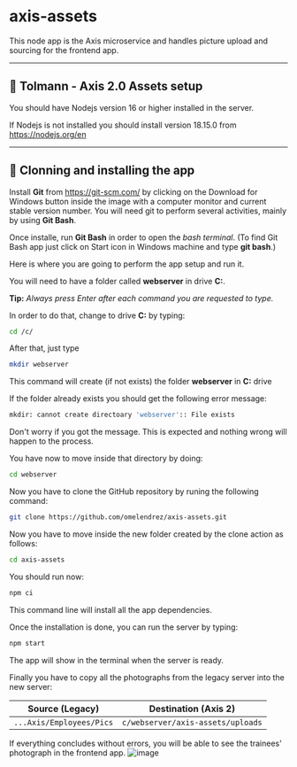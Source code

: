 # axis-assets

This node app is the Axis microservice and handles picture upload and sourcing for the frontend app.

---

## 🔵 Tolmann - Axis 2.0 Assets setup

You should have Nodejs version 16 or higher installed in the server.

If Nodejs is not installed you should install version 18.15.0 from https://nodejs.org/en

---

## 🔵 Clonning and installing the app

Install **Git** from https://git-scm.com/ by clicking on the Download for Windows button inside the image with a computer monitor and current stable version number. You will need git to perform several activities, mainly by using **Git Bash**.

Once installe, run **Git Bash** in order to open the _bash terminal_. (To find Git Bash app just click on Start icon in Windows machine and type **git bash**.)

Here is where you are going to perform the app setup and run it.

You will need to have a folder called **webserver** in drive **C:**.

**Tip:** _Always press Enter after each command you are requested to type._

In order to do that, change to drive **C:** by typing:

```bash
cd /c/
```

After that, just type

```bash
mkdir webserver
```

This command will create (if not exists) the folder **webserver** in **C:** drive

If the folder already exists you should get the following error message:

```bash
mkdir: cannot create directoary 'webserver':: File exists
```

Don't worry if you got the message. This is expected and nothing wrong will happen to the process.

You have now to move inside that directory by doing:

```bash
cd webserver
```

Now you have to clone the GitHub repository by runing the following command:

```bash
git clone https://github.com/omelendrez/axis-assets.git
```

Now you have to move inside the new folder created by the clone action as follows:

```bash
cd axis-assets
```

You should run now:

```bash
npm ci
```

This command line will install all the app dependencies.

Once the installation is done, you can run the server by typing:

```bash
npm start
```

The app will show in the terminal when the server is ready.

Finally you have to copy all the photographs from the legacy server into the new server:

| Source (Legacy)          | Destination (Axis 2)              |
| ------------------------ | --------------------------------- |
| `...Axis/Employees/Pics` | `c/webserver/axis-assets/uploads` |

If everything concludes without errors, you will be able to see the trainees' photograph in the frontend app.
![image](https://user-images.githubusercontent.com/7883563/235481076-28ee6dae-bd80-45fb-86f5-cb84698fcf6c.png)

